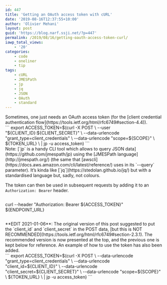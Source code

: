 ```yaml
---
id: 447
title: 'Getting an OAuth access token with cURL'
date: '2019-08-16T12:37:55+10:00'
author: 'Olivier Mehani'
layout: post
guid: 'https://blog.narf.ssji.net/?p=447'
permalink: /2019/08/16/getting-oauth-access-token-curl/
iawp_total_views:
    - '20'
categories:
    - code
    - oneliner
    - tip
tags:
    - cURL
    - JMESPath
    - jp
    - jq
    - JSON
    - OAuth
    - standard
---
```


<div class="wp-block-group"><div class="wp-block-group__inner-container is-layout-flow wp-block-group-is-layout-flow"><div class="wp-block-group"><div class="wp-block-group__inner-container is-layout-flow wp-block-group-is-layout-flow">Sometimes, one just needs an OAuth access token (for the [client credential authentication flow](https://tools.ietf.org/html/rfc6749#section-4.4)).

</div></div></div></div><div class="wp-block-group"><div class="wp-block-group__inner-container is-layout-flow wp-block-group-is-layout-flow">```
export ACCESS_TOKEN=$(curl -X POST \
 --user "${CLIENT_ID}:${CLIENT_SECRET}" \
 --data-urlencode "grant_type=client_credentials" \
 --data-urlencode "scope=${SCOPE}" \
 ${TOKEN_URL} \
 | jp -u access_token)
```

</div></div>Note: [`jp` is a handy CLI tool which allows to query JSON data](https://github.com/jmespath/jp) using the [JMESPath language](http://jmespath.org/) (the same that [awscli](https://docs.aws.amazon.com/cli/latest/reference/) uses in its `--query` parameter). It’s kinda like [`jq`](https://stedolan.github.io/jq/) but with a standardised language but, sadly, not colours.

The token can then be used in subsequent requests by adding it to an `Authorization: Bearer` header.

```
```
curl --header "Authorization: Bearer ${ACCESS_TOKEN}" ${ENDPOINT_URL} 
```...
```

<div class="wp-block-group"><div class="wp-block-group__inner-container is-layout-flow wp-block-group-is-layout-flow"><div class="wp-block-group"><div class="wp-block-group__inner-container is-layout-flow wp-block-group-is-layout-flow">**EDIT 2021-01-06**: The original version of this post suggested to put the `client_id` and `client_secret` in the POST data, [but this is NOT RECOMMENDED](https://tools.ietf.org/html/rfc6749#section-2.3.1). The recommended version is now presented at the top, and the previous one is kept below for reference. An example of how to use the token has also been added.

</div></div></div></div>```
export ACCESS_TOKEN=$(curl -X POST \
 --data-urlencode "grant_type=client_credentials" \
 --data-urlencode "client_id=${CLIENT_ID}" \
 --data-urlencode "client_secret=${CLIENT_SECRET}" \
 --data-urlencode "scope=${SCOPE}" \
 ${TOKEN_URL} \
 | jp -u access_token)
```